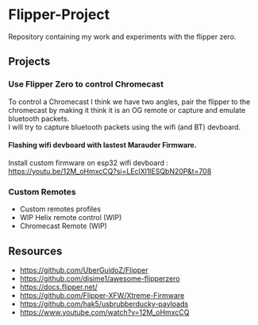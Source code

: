 # Flipper-Project
Repository containing my work and experiments with the flipper zero.

## Projects

### Use Flipper Zero to control Chromecast
To control a Chromecast I think we have two angles, pair the flipper to the chromecast by making it think it is an OG remote or capture and emulate bluetooth packets.  
I will try to capture bluetooth packets using the wifi (and BT) devboard.
#### Flashing wifi devboard with lastest Marauder Firmware.
Install custom firmware on esp32 wifi devboard : https://youtu.be/12M_oHmxcCQ?si=LEclXl1lESQbN20P&t=708


### Custom Remotes
- Custom remotes profiles
- WIP Helix remote control (WIP)
- Chromecast Remote (WIP)

## Resources
- https://github.com/UberGuidoZ/Flipper
- https://github.com/djsime1/awesome-flipperzero
- https://docs.flipper.net/
- https://github.com/Flipper-XFW/Xtreme-Firmware
- https://github.com/hak5/usbrubberducky-payloads
- https://www.youtube.com/watch?v=12M_oHmxcCQ
